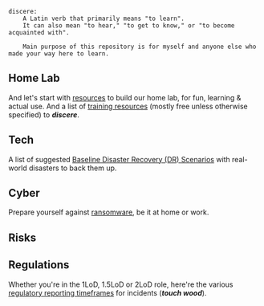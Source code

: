 ```text
discere:
    A Latin verb that primarily means "to learn".
    It can also mean "to hear," "to get to know," or "to become acquainted with".

    Main purpose of this repository is for myself and anyone else who made your way here to learn. 
```

## Home Lab
And let's start with [resources](homelab.md) to build our home lab, for fun, learning & actual use. And a list of [training resources](training.md) (mostly free unless otherwise specified) to ***discere***.

## Tech
A list of suggested [Baseline Disaster Recovery (DR) Scenarios](disaster_recovery_scenarios.md) with real-world disasters to back them up.

## Cyber
Prepare yourself against [ransomware](ransomware.md), be it at home or work.

## Risks

## Regulations
Whether you're in the 1LoD, 1.5LoD or 2LoD role, here're the various [regulatory reporting timeframes](regulatory_reporting.md) for incidents (***touch wood***).
